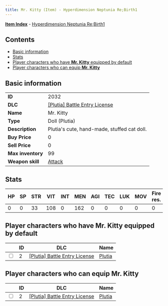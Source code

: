 ```yaml
---
title: Mr. Kitty (Item) - Hyperdimension Neptunia Re;Birth1
---
```


[**Item Index**](/neptunia/rb1/item/index.html) - [Hyperdimension Neptunia Re;Birth1](/neptunia/rb1)

## Contents

- [Basic information](#basic-information)
- [Stats](#stats)
- [Player characters who have **Mr. Kitty** equipped by default](#player-characters-who-have-mr-kitty-equipped-by-default)
- [Player characters who can equip **Mr. Kitty**](#player-characters-who-can-equip-mr-kitty)

## Basic information

|   |   |
| -- | -- |
| **ID** | 2032 |
| **DLC** | [[Plutia] Battle Entry License](/neptunia/rb1/dlc/7-plutia.html) |
| **Name** | Mr. Kitty |
| **Type** | Doll (Plutia) |
| **Description** | Plutia's cute, hand-made, stuffed cat doll. |
| **Buy Price** | 0 |
| **Sell Price** | 0 |
| **Max inventory** | 99 |
| **Weapon skill** | [Attack](/neptunia/rb1/skill/7-201-attack.html) |


## Stats

| HP | SP | STR | VIT | INT | MEN | AGI | TEC | LUK | MOV | Fire res. | Ice res. | Wind res. | Lightning res. |
| -- | -- | --- | --- | --- | --- | --- | --- | --- | --- | --------- | -------- | --------- | -------------- |
| 0 | 0 | 33 | 108 | 0 | 162 | 0 | 0 | 0 | 0 | 0 | 0 | 0 | 0 |


## Player characters who have **Mr. Kitty** equipped by default

|    | ID | DLC | Name |
| -- | -- | --- | ---- |
| <input type="checkbox" id="rb1-player-7-2" class="trackbox" /> | 2 | [[Plutia] Battle Entry License](/neptunia/rb1/dlc/7-plutia.html) | [Plutia](/neptunia/rb1/player/7-2-plutia.html) |


## Player characters who can equip **Mr. Kitty**

|    | ID | DLC | Name |
| -- | -- | --- | ---- |
| <input type="checkbox" id="rb1-player-7-2" class="trackbox" /> | 2 | [[Plutia] Battle Entry License](/neptunia/rb1/dlc/7-plutia.html) | [Plutia](/neptunia/rb1/player/7-2-plutia.html) |
